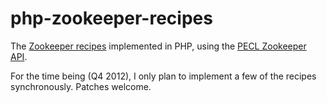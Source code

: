 php-zookeeper-recipes
=====================

The <a href='http://zookeeper.apache.org/doc/current/recipes.html'>Zookeeper recipes</a> implemented in PHP,
using the <a href='http://pecl.php.net/zookeeper'>PECL Zookeeper API</a>.

For the time being (Q4 2012), I only plan to implement a few of the recipes synchronously. Patches welcome.
